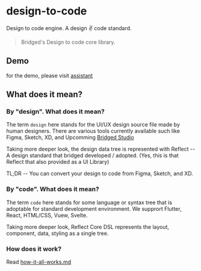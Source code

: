 # design-to-code

Design to code engine. A design ✌️ code standard.

> Bridged's Design to code core library.

## Demo

for the demo, please visit [assistant](https://github.com/bridgedxyz/assistant)

## What does it mean?

### By "design". What does it mean?

The term `design` here stands for the UI/UX design source file made by human designers. There are various tools currently available such like Figma, Sketch, XD, and Upcomming [Bridged Studio](https://github.com/bridgedxyz/bridged)

Taking more deeper look, the design data tree is represented with Reflect -- A design standard that bridged developed / adopted. (Yes, this is that Reflect that also provided as a UI Library)

TL;DR -- You can convert your design to code from Figma, Sketch, and XD.

### By "code". What does it mean?

The term `code` here stands for some language or syntax tree that is adoptable for standard development environment. We supprort Flutter, React, HTML/CSS, Vuew, Svelte.

Taking more deeper look, Reflect Core DSL represents the layout, component, data, styling as a single tree.

### How does it work?

Read [how-it-all-works.md](./how-it-all-works.md)
